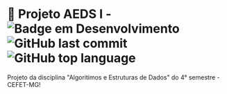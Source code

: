 # :hatching_chick: Projeto AEDS I - ![Badge em Desenvolvimento](http://img.shields.io/static/v1?label=STATUS&message=DEVELOPING&color=FF99FF&style=for-the-badge) ![GitHub last commit](https://img.shields.io/github/last-commit/marinastefane/aeds-1?style=for-the-badge&logoColor=FF99FF&color=FF99FF) ![GitHub top language](https://img.shields.io/github/languages/top/marinastefane/aeds-1?style=for-the-badge&color=FF99FF)
Projeto da disciplina "Algoritimos e Estruturas de Dados" do 4° semestre - CEFET-MG!
